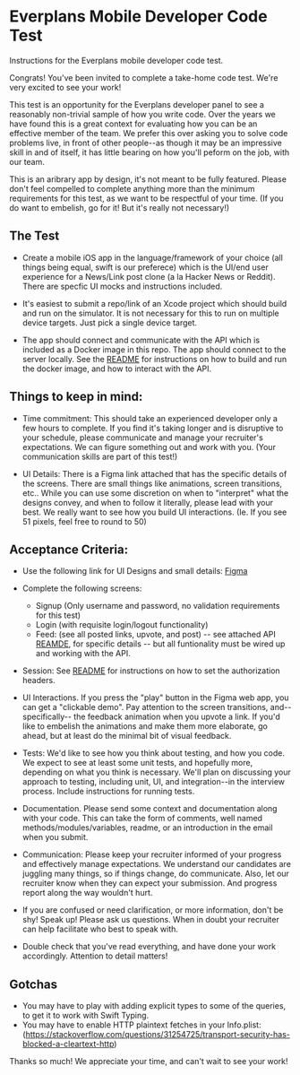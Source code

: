 # Everplans Mobile Developer Code Test

Instructions for the Everplans mobile developer code test.

Congrats! You've been invited to complete a take-home code test. We're very excited to see your work!

This test is an opportunity for the Everplans developer panel to see a reasonably non-trivial sample of how you write code. Over the years we have found this is a great context for evaluating how you can be an effective member of the team. We prefer this over asking you to solve code problems live, in front of other people--as though it may be an impressive skill in and of itself, it has little bearing on how you'll peform on the job, with our team.

This is an aribrary app by design, it's not meant to be fully featured. Please don't feel compelled to complete anything more than the minimum requirements for this test, as we want to be respectful of your time. (If you do want to embelish, go for it! But it's really not necessary!)


## The Test
* Create a mobile iOS app in the language/framework of your choice (all things being equal, swift is our preferece) which is the UI/end user experience for a News/Link post clone (a la Hacker News or Reddit). There are specfic UI mocks and instructions included.

* It's easiest to submit a repo/link of an Xcode project which should build and run on the simulator. It is not necessary for this to run on multiple device targets. Just pick a single device target.

* The app should connect and communicate with the API which is included as a Docker image in this repo. The app should connect to the server locally. See the [README](README.md) for instructions on how to build and run the docker image, and how to interact with the API.

## Things to keep in mind:

* Time commitment: This should take an experienced developer only a few hours to complete. If you find it's taking longer and is disruptive to your schedule, please communicate and manage your recruiter's expectations. We can figure something out and work with you. (Your communication skills are part of this test!)

* UI Details: There is a Figma link attached that has the specific details of the screens. There are small things like animations, screen transitions, etc.. While you can use some discretion on when to "interpret" what the designs convey, and when to follow it literally, please lead with your best. We really want to see how you build UI interactions. (Ie. If you see 51 pixels, feel free to round to 50)

## Acceptance Criteria:
* Use the following link for UI Designs and small details: [Figma](https://www.figma.com/file/iiXrJPDPJVUaeNCWB3YUjQ/Code-Test-Mocks?node-id=0%3A1)

* Complete the following screens:
  * Signup (Only username and password, no validation requirements for this test)
  * Login (with requisite login/logout functionality)
  * Feed: (see all posted links, upvote, and post) -- see attached API [REAMDE](README.md), for specific details -- but all funtionality must be wired up and working with the API.

* Session: See [README](README.md) for instructions on how to set the authorization headers.

* UI Interactions. If you press the "play" button in the Figma web app, you can get a "clickable demo". Pay attention to the screen transitions, and--specifically-- the feedback animation when you upvote a link. If you'd like to embelish the animations and make them more elaborate, go ahead, but at least do the minimal bit of visual feedback.

* Tests: We'd like to see how you think about testing, and how you code. We expect to see at least some unit tests, and hopefully more, depending on what you think is necessary. We'll plan on discussing your approach to testing, including unit, UI, and integration--in the interview process. Include instructions for running tests.

* Documentation. Please send some context and documentation along with your code. This can take the form of comments, well named methods/modules/variables, readme, or an introduction in the email when you submit.

* Communication: Please keep your recruiter informed of your progress and effectively manage expectations. We understand our candidates are juggling many things, so if things change, do communicate. Also, let our recruiter know when they can expect your submission. And progress report along the way wouldn't hurt.

* If you are confused or need clarification, or more information, don't be shy! Speak up! Please ask us questions. When in doubt your recruiter can help facilitate who best to speak with.

* Double check that you've read everything, and have done your work accordingly. Attention to detail matters!


## Gotchas
* You may have to play with adding explicit types to some of the queries, to get it to work with Swift Typing.
* You may have to enable HTTP plaintext fetches in your Info.plist: (https://stackoverflow.com/questions/31254725/transport-security-has-blocked-a-cleartext-http)


Thanks so much! We appreciate your time, and can't wait to see your work!
